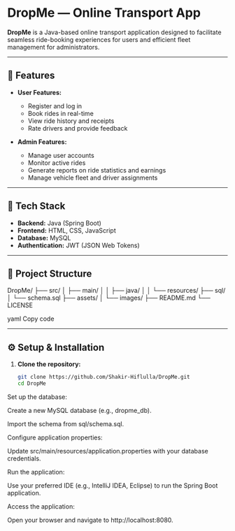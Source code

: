 # DropMe — Online Transport App

**DropMe** is a Java-based online transport application designed to facilitate seamless ride-booking experiences for users and efficient fleet management for administrators.

---

## 🚀 Features

- **User Features:**
  - Register and log in
  - Book rides in real-time
  - View ride history and receipts
  - Rate drivers and provide feedback

- **Admin Features:**
  - Manage user accounts
  - Monitor active rides
  - Generate reports on ride statistics and earnings
  - Manage vehicle fleet and driver assignments

---

## 🧱 Tech Stack

- **Backend:** Java (Spring Boot)
- **Frontend:** HTML, CSS, JavaScript
- **Database:** MySQL
- **Authentication:** JWT (JSON Web Tokens)

---

## 📁 Project Structure

DropMe/
├── src/
│ ├── main/
│ │ ├── java/
│ │ └── resources/
├── sql/
│ └── schema.sql
├── assets/
│ └── images/
├── README.md
└── LICENSE

yaml
Copy code

---

## ⚙️ Setup & Installation

1. **Clone the repository:**
   ```bash
   git clone https://github.com/Shakir-Hiflulla/DropMe.git
   cd DropMe
Set up the database:

Create a new MySQL database (e.g., dropme_db).

Import the schema from sql/schema.sql.

Configure application properties:

Update src/main/resources/application.properties with your database credentials.

Run the application:

Use your preferred IDE (e.g., IntelliJ IDEA, Eclipse) to run the Spring Boot application.

Access the application:

Open your browser and navigate to http://localhost:8080.
